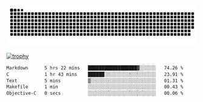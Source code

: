 ﻿<picture>
  <source media="(prefers-color-scheme: dark)" srcset="https://raw.githubusercontent.com/Ainavo/Ainavo/output/github-contribution-grid-snake-dark.svg">
  <source media="(prefers-color-scheme: light)" srcset="https://raw.githubusercontent.com/Ainavo/Ainavo/output/github-contribution-grid-snake.svg">
  <img alt="github contribution grid snake animation" src="https://raw.githubusercontent.com/Ainavo/Ainavo/output/github-contribution-grid-snake.svg">
</picture>

[![trophy](https://github-profile-trophy.vercel.app/?username=Ainavo)](https://github.com/ryo-ma/github-profile-trophy)

<!--START_SECTION:waka-->

```txt
Markdown      5 hrs 22 mins   ██████████████████▓░░░░░░   74.26 %
C             1 hr 43 mins    ██████░░░░░░░░░░░░░░░░░░░   23.91 %
Text          5 mins          ▒░░░░░░░░░░░░░░░░░░░░░░░░   01.31 %
Makefile      1 min           ░░░░░░░░░░░░░░░░░░░░░░░░░   00.43 %
Objective-C   0 secs          ░░░░░░░░░░░░░░░░░░░░░░░░░   00.06 %
```

<!--END_SECTION:waka-->

